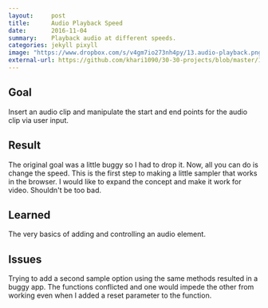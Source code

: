 ```yaml
---
layout:     post
title:      Audio Playback Speed
date:       2016-11-04
summary:    Playback audio at different speeds.
categories: jekyll pixyll
image: "https://www.dropbox.com/s/v4gm7io273nh4py/13.audio-playback.png?raw=1"
external-url: https://github.com/khari1090/30-30-projects/blob/master/13.audio-playback/13.audio-playback.html
---
```


## Goal
Insert an audio clip and manipulate the start and end points for the audio clip via user input.

## Result
The original goal was a little buggy so I had to drop it. Now, all you can do is change the speed. This is the first step to making a little sampler that works in the browser. I would like to expand the concept and make it work for video. Shouldn't be too bad.

## Learned
The very basics of adding and controlling an audio element.

## Issues
Trying to add a second sample option using the same methods resulted in a buggy app. The functions conflicted and one would impede the other from working even when I added a reset parameter to the function.
